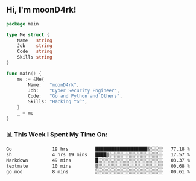 <h2> Hi, I'm moonD4rk!</h2>

```go
package main

type Me struct {
	Name   string
	Job    string
	Code   string
	Skills string
}

func main() {
	me := &Me{
		Name:   "moonD4rk",
		Job:    "Cyber Security Engineer",
		Code:   "Go and Python and Others",
		Skills: "Hacking ^o^",
	}
	_ = me
}
```

<h3>📊 This Week I Spent My Time On:</h3>
<!-- <img align='right' src="https://github-readme-stats.vercel.app/api?username=moond4rk&show_icons=true&theme=radical", width="300" height="150"> -->

<!--START_SECTION:waka-->

```txt
Go               19 hrs          ███████████████████▒░░░░░   77.18 %
sh               4 hrs 19 mins   ████▒░░░░░░░░░░░░░░░░░░░░   17.57 %
Markdown         49 mins         █░░░░░░░░░░░░░░░░░░░░░░░░   03.37 %
textmate         10 mins         ▒░░░░░░░░░░░░░░░░░░░░░░░░   00.68 %
go.mod           8 mins          ░░░░░░░░░░░░░░░░░░░░░░░░░   00.61 %
```

<!--END_SECTION:waka-->

